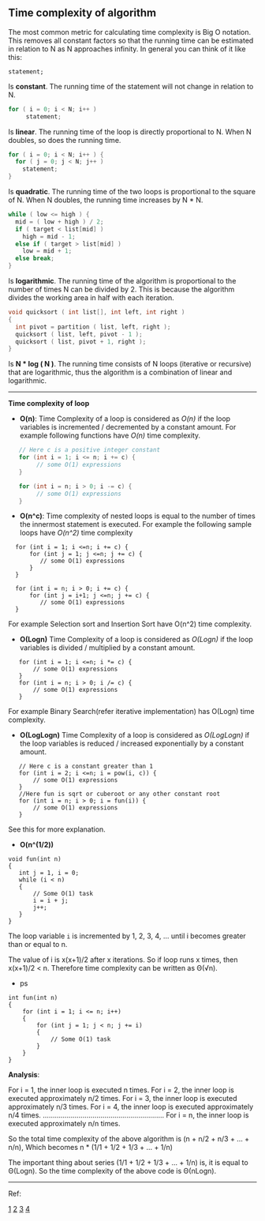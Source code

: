 
Time complexity of algorithm
------------

The most common metric for calculating time complexity is Big O notation. This removes all constant factors so that 
the running time can be estimated in relation to N as N approaches infinity. In general you can think of it like this:

`statement;`

Is **constant**. The running time of the statement will not change in relation to N.

```c
for ( i = 0; i < N; i++ )
     statement;
```

Is **linear**. The running time of the loop is directly proportional to N. When N doubles, so does the running time.

```c
for ( i = 0; i < N; i++ ) {
  for ( j = 0; j < N; j++ )
    statement;
}
```

Is **quadratic**. The running time of the two loops is proportional to the square of N. When N doubles, 
the running time increases by N * N.

```c
while ( low <= high ) {
  mid = ( low + high ) / 2;
  if ( target < list[mid] )
    high = mid - 1;
  else if ( target > list[mid] )
    low = mid + 1;
  else break;
}
```

Is **logarithmic**. The running time of the algorithm is proportional to the number of times N can be divided by 2.
This is because the algorithm divides the working area in half with each iteration.

```c
void quicksort ( int list[], int left, int right )
{
  int pivot = partition ( list, left, right );
  quicksort ( list, left, pivot - 1 );
  quicksort ( list, pivot + 1, right );
}
```

Is **N * log ( N )**. The running time consists of N loops (iterative or recursive) that are logarithmic, 
thus the algorithm is a combination of linear and logarithmic.

----------

**Time complexity of loop**

- **O(n)**: Time Complexity of a loop is considered as _O(n)_ if the loop variables is incremented / decremented by a constant amount. For example following functions have _O(n)_ time complexity.

```c
   // Here c is a positive integer constant   
   for (int i = 1; i <= n; i += c) {  
        // some O(1) expressions
   }

   for (int i = n; i > 0; i -= c) {
        // some O(1) expressions
   }
```   
 
- **O(n^c)**: Time complexity of nested loops is equal to the number of times the innermost statement is executed. For example the following sample loops have _O(n^2)_ time complexity

 ``` 
   for (int i = 1; i <=n; i += c) {
       for (int j = 1; j <=n; j += c) {
          // some O(1) expressions
       }
   }

   for (int i = n; i > 0; i += c) {
       for (int j = i+1; j <=n; j += c) {
          // some O(1) expressions
   }
 ```

For example Selection sort and Insertion Sort have O(n^2) time complexity.

 
- **O(Logn)** Time Complexity of a loop is considered as _O(Logn)_ if the loop variables is divided / multiplied by a constant amount.

```
   for (int i = 1; i <=n; i *= c) {
       // some O(1) expressions
   }
   for (int i = n; i > 0; i /= c) {
       // some O(1) expressions
   }
```

For example Binary Search(refer iterative implementation) has O(Logn) time complexity.

 
- **O(LogLogn)** Time Complexity of a loop is considered as _O(LogLogn)_ if the loop variables is reduced / increased exponentially by a constant amount.

```
   // Here c is a constant greater than 1   
   for (int i = 2; i <=n; i = pow(i, c)) { 
       // some O(1) expressions
   }
   //Here fun is sqrt or cuberoot or any other constant root
   for (int i = n; i > 0; i = fun(i)) { 
       // some O(1) expressions
   }
```   
   
See this for more explanation.

- **O(n^(1/2))**

```
void fun(int n)
{
   int j = 1, i = 0;
   while (i < n)
   {
       // Some O(1) task
       i = i + j;
       j++;
   }
}
```

The loop variable `i` is incremented by 1, 2, 3, 4, … until i becomes greater than or equal to n.

The value of i is x(x+1)/2 after x iterations. So if loop runs x times, then x(x+1)/2 < n. Therefore time complexity can be written as Θ(√n). 

- ps

```
int fun(int n)
{    
    for (int i = 1; i <= n; i++)
    {
        for (int j = 1; j < n; j += i)
        {
            // Some O(1) task
        }
    }    
}
```

**Analysis**:

For i = 1, the inner loop is executed n times.
For i = 2, the inner loop is executed approximately n/2 times.
For i = 3, the inner loop is executed approximately n/3 times.
For i = 4, the inner loop is executed approximately n/4 times.
…………………………………………………….
For i = n, the inner loop is executed approximately n/n times.

So the total time complexity of the above algorithm is (n + n/2 + n/3 + … + n/n), Which becomes n * (1/1 + 1/2 + 1/3 + … + 1/n)

The important thing about series (1/1 + 1/2 + 1/3 + … + 1/n) is, it is equal to Θ(Logn). So the time complexity of the above code is Θ(nLogn).

------

Ref:

[1](http://stackoverflow.com/questions/11032015/how-to-find-time-complexity-of-an-algorithm)
[2](http://www.geeksforgeeks.org/analysis-of-algorithms-set-4-analysis-of-loops/)
[3](http://www.geeksforgeeks.org/time-complexity-where-loop-variable-is-incremented-by-1-2-3-4/)
[4](http://www.geeksforgeeks.org/interesting-time-complexity-question/)
